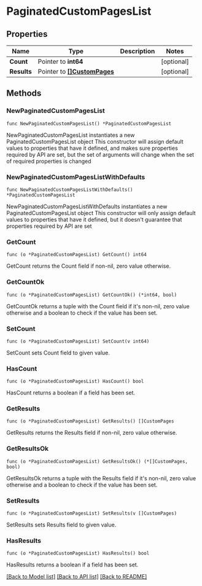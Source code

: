 # PaginatedCustomPagesList

## Properties

Name | Type | Description | Notes
------------ | ------------- | ------------- | -------------
**Count** | Pointer to **int64** |  | [optional] 
**Results** | Pointer to [**[]CustomPages**](CustomPages.md) |  | [optional] 

## Methods

### NewPaginatedCustomPagesList

`func NewPaginatedCustomPagesList() *PaginatedCustomPagesList`

NewPaginatedCustomPagesList instantiates a new PaginatedCustomPagesList object
This constructor will assign default values to properties that have it defined,
and makes sure properties required by API are set, but the set of arguments
will change when the set of required properties is changed

### NewPaginatedCustomPagesListWithDefaults

`func NewPaginatedCustomPagesListWithDefaults() *PaginatedCustomPagesList`

NewPaginatedCustomPagesListWithDefaults instantiates a new PaginatedCustomPagesList object
This constructor will only assign default values to properties that have it defined,
but it doesn't guarantee that properties required by API are set

### GetCount

`func (o *PaginatedCustomPagesList) GetCount() int64`

GetCount returns the Count field if non-nil, zero value otherwise.

### GetCountOk

`func (o *PaginatedCustomPagesList) GetCountOk() (*int64, bool)`

GetCountOk returns a tuple with the Count field if it's non-nil, zero value otherwise
and a boolean to check if the value has been set.

### SetCount

`func (o *PaginatedCustomPagesList) SetCount(v int64)`

SetCount sets Count field to given value.

### HasCount

`func (o *PaginatedCustomPagesList) HasCount() bool`

HasCount returns a boolean if a field has been set.

### GetResults

`func (o *PaginatedCustomPagesList) GetResults() []CustomPages`

GetResults returns the Results field if non-nil, zero value otherwise.

### GetResultsOk

`func (o *PaginatedCustomPagesList) GetResultsOk() (*[]CustomPages, bool)`

GetResultsOk returns a tuple with the Results field if it's non-nil, zero value otherwise
and a boolean to check if the value has been set.

### SetResults

`func (o *PaginatedCustomPagesList) SetResults(v []CustomPages)`

SetResults sets Results field to given value.

### HasResults

`func (o *PaginatedCustomPagesList) HasResults() bool`

HasResults returns a boolean if a field has been set.


[[Back to Model list]](../README.md#documentation-for-models) [[Back to API list]](../README.md#documentation-for-api-endpoints) [[Back to README]](../README.md)



